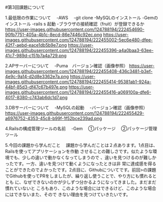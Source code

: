 #第3回課題について

1.最低限の作業について
　-AWS
　-git clone
  -MySQLのインストール
  -Gemのインストール
  -rails s 起動
  -ブラウザの接続確認（fruit）が登録できるか
  https://user-images.githubusercontent.com/124788194/222454690-90fb7751-405a-4b1c-8ecd-86e7446c92ec.png
  https://user-images.githubusercontent.com/124788194/222455002-5ec6e480-dfee-42f7-aebd-eace1db5b9e7.png
  https://user-images.githubusercontent.com/124788194/222455396-a4a0baa3-63ee-41c7-989d-c151b7a4a729.png

2.APサーバーについて
　-Puma　バージョン確認（画像参照）
https://user-images.githubusercontent.com/124788194/222455408-436c3481-b3ef-4e9c-9a14-d2d8e3362e7a.png
https://user-images.githubusercontent.com/124788194/222455414-95381ab1-924a-44bf-85d3-df47c67b497e.png
https://user-images.githubusercontent.com/124788194/222455416-a069100a-dfe6-4017-8380-c743ab6dc1d7.png


3.DBサーバーについて
　-MySQLの起動
　-バージョン確認（画像参照）
https://user-images.githubusercontent.com/124788194/222455429-a6976752-4353-45c8-b99f-1f52bce239ad.png

4.Railsの構成管理ツールの名前
　-Gem
　①パッケージ
　②パッケージ管理ツール

5.今回の課題から学んだこと
　課題から学んだことは２点あります。1点目は、Railsを使ってアプリケーションを作動
させることの難しさです。似たような環境でも、少しの違いで動かなくなってしまうので
、違いを見つけるのが難しかったです。一方、違いを見つけて動くようになったときは非
常に達成感を得ることができたのでよかったです。2点目に、Githubについてです。前回>の課題でGithubを使ってPRをしましたが、繰り返し使うことで、やり方にも慣れるととも
に、なぜできないのかが少しずつ分かるようになってきました。まだまだ慣れていないと
ころもあり、このような場合にはできるけど、このような場合にはできないまた、そので
きない理由を見つけていきたいです。


